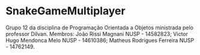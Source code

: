 # SnakeGameMultiplayer
Grupo 12 da disciplina de Programação Orientada a Objetos ministrada pelo professor Dilvan.
Membros: João Rissi Magnani NUSP - 14582823; Victor Hugo Mendonca Melo NUSP - 14610386; Matheus Rodrigues Ferreira NUSP - 14762149.
